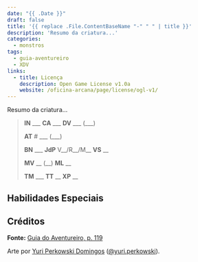 ```yaml
---
date: "{{ .Date }}"
draft: false
title: '{{ replace .File.ContentBaseName "-" " " | title }}'
description: 'Resumo da criatura...'
categories:
  - monstros
tags:
  - guia-aventureiro
  - XDV
links:
  - title: Licença
    description: Open Game License v1.0a
    website: /oficina-arcana/page/license/ogl-v1/
---
```


Resumo da criatura...

> **IN** ___ **CA** ___ **DV** ___ (___)
>
> **AT** # ___ (___)
>
> **BN** ___ **JdP** V__/R__/M__ **VS** __
>
> **MV** __ (__) **ML** __
>
> **TM** ___ **TT** __ **XP** __

## Habilidades Especiais

## Créditos

**Fonte:** [Guia do Aventureiro, p. 119](https://www.arcanaprimaria.com/about-3)

Arte por [Yuri Perkowski Domingos](https://www.artstation.com/perkowski) ([@yuri.perkowski](https://www.instagram.com/yuri.perkowski/)).
